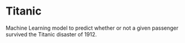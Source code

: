 # Titanic
Machine Learning model to predict whether or not a given passenger survived the Titanic disaster of 1912. 
